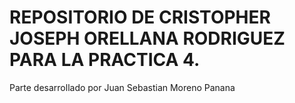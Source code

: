 # REPOSITORIO DE CRISTOPHER JOSEPH ORELLANA RODRIGUEZ PARA LA PRACTICA 4.
 Parte desarrollado por Juan Sebastian Moreno Panana
